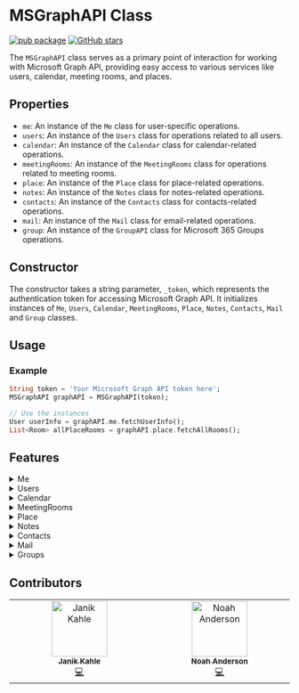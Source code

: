 # MSGraphAPI Class

[![pub package](https://img.shields.io/pub/v/microsoft_graph_api.svg)](https://pub.dev/packages/microsoft_graph_api) [![GitHub stars](https://img.shields.io/github/stars/PlaxXOnline/microsoft_graph_api.svg?style=social&label=Star)](https://github.com/PlaxXOnline/microsoft_graph_api)

The `MSGraphAPI` class serves as a primary point of interaction for working with Microsoft Graph API, providing easy access to various services like users, calendar, meeting rooms, and places.

## Properties
- `me`: An instance of the `Me` class for user-specific operations.
- `users`: An instance of the `Users` class for operations related to all users.
- `calendar`: An instance of the `Calendar` class for calendar-related operations.
- `meetingRooms`: An instance of the `MeetingRooms` class for operations related to meeting rooms.
- `place`: An instance of the `Place` class for place-related operations.
- `notes`: An instance of the `Notes` class for notes-related operations.
- `contacts`: An instance of the `Contacts` class for contacts-related operations.
- `mail`: An instance of the `Mail` class for email-related operations.
- `group`: An instance of the `GroupAPI` class for Microsoft 365 Groups operations.

## Constructor
The constructor takes a string parameter, `_token`, which represents the authentication token for accessing Microsoft Graph API. It initializes instances of `Me`, `Users`, `Calendar`, `MeetingRooms`, `Place`, `Notes`, `Contacts`, `Mail` and `Group` classes.

## Usage

### Example

```dart
String token = 'Your Microsoft Graph API token here';
MSGraphAPI graphAPI = MSGraphAPI(token);

// Use the instances
User userInfo = graphAPI.me.fetchUserInfo();
List<Room> allPlaceRooms = graphAPI.place.fetchAllRooms();
```



## Features

<details>
  <summary>Me</summary>

#### Fetch User Information

The `fetchUserInfo` method is used to fetch the user's information from the Microsoft Graph API. The method sends a GET request and does not require any parameters. It returns a `Future<User>` object that represents the user's information.

```dart
User user = await graphAPI.me.fetchUserInfo();
```

#### Change Password

The `changePassword` method is used to change the user's password. It requires two parameters: `currentPassword` and `newPassword`, which represent the current and new passwords, respectively. The method sends a PATCH request to the Microsoft Graph API and returns a `Future<bool>` indicating the success of the operation.

```dart
bool isChanged = await graphAPI.me.changePassword(currentPassword, newPassword);
```

#### Fetch User Profile Image

The `fetchUserProfileImage` method is used to fetch the user's profile image from the Microsoft Graph API. The method sends a GET request and requires a `size` parameter, which specifies the desired size of the image. It returns a `Future<ImageProvider> object representing the user's profile image.

```dart
ImageProvider image = await graphAPI.me.fetchUserProfileImage(size);
```


#### Fetch Time Zones

The `fetchTimeZones` method fetches a list of time zones supported by the Microsoft Graph API. This function is asynchronous and returns a list of `TimeZone` objects.

The function sends a GET request to the Microsoft Graph API.

If the request is successful (HTTP status code 200), the function transforms the 'value' field from the response data into a list of `TimeZone` objects, which contains the time zones, and returns this list.

In case of an error (e.g., network error, invalid response data, etc.), the function throws an exception with an appropriate error message.


```dart
List<TimeZone> timeZones = await graphAPI.me.fetchTimeZones();
```


#### Fetch OneNote Notebooks

The fetchOneNoteNotebooks` method is designed to retrieve all OneNote notebooks associated with the authenticated user from the Microsoft Graph API. It carries out a GET request for these notebooks. An authorization header with the bearer token is essential for this request. If the request concludes successfully, it returns a list of notebooks. In the event of an error during the request, an error message is logged.

```dart
List<Map<String, dynamic>> notebooks = await fetchOneNoteNotebooks();
```


#### Create OneNote Notebook

The `createOneNoteNotebook` method is tailored to establish a new OneNote notebook for the authenticated user via the Microsoft Graph API. It conducts a POST request to generate the notebook, specifying its name. An authorization header, accompanied by the bearer token, is pivotal for this request. If the request culminates successfully, the method yields the created notebook, encapsulating its attributes in a map. Conversely, if any complications arise during the request, an error message is duly logged.

```dart
Map<String, dynamic> newNotebook = await createOneNoteNotebook("My New Notebook");
```

</details>

<details>
  <summary>Users</summary>

#### Fetch Specific User Information

The `fetchSpecificUserInfo` method is used to fetch the user's information for a specific user from the Microsoft Graph API. The method sends a GET request and requires the `userId` parameter. It returns a `Future<User>` object that represents the user's information.

```dart
User user = await graphAPI.users.fetchSpecificUserInfo(userId);
```

#### Create User

The `createUser` method is used to create a new user. It requires four parameters: `displayName`, `mailNickname`, `userPrincipalName`, and `password`. The method sends a POST request to the Microsoft Graph API and returns a `Future<User>` object representing the newly created user.

```dart
User newUser = await Users.createUser(displayName, mailNickname, userPrincipalName, password);
```

#### Delete User

The `deleteUser` method is used to delete a user. It requires the `userId` parameter and sends a DELETE request to the Microsoft Graph API. It returns a Future<bool>` indicating the success of the deletion operation.

```dart
bool success = await Users.deleteUser(userId);
```

#### Fetch OneNote Notebooks for a Specific User

The `fetchOneNoteNotebooksForUser` method aims to obtain OneNote notebooks associated with a specific user, identified by their ID or userPrincipalName, from the Microsoft Graph API. This method executes a GET request for the notebooks of the specified user. The request mandates an authorization header with the bearer token. When the request is successful, it yields a list of notebooks for that user. If any error arises during the request, an error message is logged.

```dart
List<Map<String, dynamic>> userNotebooks = await fetchOneNoteNotebooksForUser(userIdOrPrincipal);
```

#### Create OneNote Notebook for a Specific User

The `createOneNoteNotebookForUser` method is devised to fabricate a new OneNote notebook for a distinct user, discerned by their ID or userPrincipalName, through the Microsoft Graph API. This method initiates a POST request to engender the notebook for the designated user, denoting its name. The request is contingent on an authorization header with the bearer token. Upon a successful request, the method proffers the freshly created notebook, representing its properties in a map. Should there be any disruptions during the request, an error message is chronicled.

```dart
Map<String, dynamic> userSpecificNotebook = await createOneNoteNotebookForUser(userIdOrPrincipal, "User's Private Notebook");
```


#### Fetch All User Rooms (Beta)

The `fetchAllUserRooms` method is used to fetch all user rooms. This method sends a GET request to the 'findRooms' endpoint of the Microsoft Graph API and converts the response data into a list of 'Room' objects. It returns a Future<List<Room>>` representing all the rooms fetched by the user.


```dart
List<Room> rooms = await Users.fetchAllUserRooms();
```

</details>

<details>
  <summary>Calendar</summary>

#### Fetch Calendar Events for Range

The `fetchCalendarEventsForRange` method is used to fetch calendar events within a specific date range. The method sends a GET request and requires the `startDateTime` and `endDateTime` parameters. It returns a `Future<List<CalendarEvent>>` object that represents the calendar events within the given date range.

```dart
List<CalendarEvent> events = await Calendar.fetchCalendarEventsForRange(startDateTime, endDateTime);
```

#### Create Calendar Event

The `createCalendarEvent` method is used to create a calendar event via the Microsoft Graph API. It performs a POST request to create the calendar event. The request requires an authorization header with the bearer token. This method accepts a range of optional parameters representing various attributes of the event to be created.

The parameters include `id`, `createdDateTime`, `lastModifiedDateTime`, `isReminderOn`, `subject`, `bodyPreview`, `isAllDay`, `isOrganizer`, `startDateTime`, `endDateTime`, a list of `attendees`, and `organizer`.

If a parameter is provided, it's included in the data sent in the request. If `attendees` or `organizer` are provided, they're converted to JSON before being included in the request data.

The function tries to create a calendar event and returns a `Future` that completes with a `CalendarEvent` if the request was successful. If an error occurs during the request, an error message is logged and the error is rethrown.

```dart
await Calendar.createCalendarEvent(
    id: 'event1',
    createdDateTime: '2023-06-21T10:00:00.000Z',
    lastModifiedDateTime: '2023-06-21T10:00:00.000Z',
    isReminderOn: true,
    subject: 'Important Meeting',
    bodyPreview: 'Discussing project status',
    isAllDay: false,
    isOrganizer: true,
    startDateTime: '2023-06-22T10:00:00.000Z',
    endDateTime: '2023-06-22T12:00:00.000Z',
    attendees: [Attendee(name: 'John Doe', email: 'johndoe@example.com')],
    organizer: Organizer(name: 'Jane Doe', email: 'janedoe@example.com')
);
```

#### Fetch Calendars

The `fetchCalendars` method is used to fetch calendar objects from the Microsoft Graph API. It performs a GET request to obtain the calendars. The request requires an authorization header with the bearer token. This method accepts one optional parameter `userId` to specify whose calendars to fetch. If `userId` is not provided, the calendars of the current user will be fetched.

The function attempts to fetch the calendars and returns a `Future` that completes with a list of `Calendar` objects if the request was successful. If an error occurs during the request, it prints an error message and rethrows the error.



```dart
List<Calendar> myCalendars = await Calendar.fetchCalendars();
List<Calendar> usersCalendars = await Calendar.fetchCalendars(userId: 'UserId here');
```

#### Find Meeting Times

The findMeetingTimes method is used to suggest meeting times based on availability data from the Microsoft Graph API. It performs a POST request to fetch the suggested meeting times. The request requires an authorization header with the bearer token. This method accepts optional parameters including `userId`, `attendees`, `timeSlots`, `locationConstraint`, and `meetingDuration`.

The parameters work as follows:

`userId`: The ID of the user for whom to find meeting times. If not provided, the current user is assumed.
`attendees`: A list of attendees for the meeting.
`timeSlots`: A list of available time slots for the meeting.
`locationConstraint`: The constraints on the location of the meeting.
`meetingDuration`: The duration of the meeting.
The function creates a map from the provided parameters, converts it to JSON, and includes it in the body of the POST request. It then attempts to fetch the meeting time suggestions and returns a `Future that completes with a `MeetingTimeSuggestionsResult` object if the request was successful. If an error occurs during the request, it prints an error message and rethrows the error.



```dart
MeetingTimeSuggestionsResult otherUsersMeetingTimes = await Calendar.findMeetingTimes(
    userId: 'user1',
    attendees: [Attendee(name: 'John Doe', email: 'johndoe@example.com')],
    timeSlots: [TimeSlot(start: '2023-06-22T09:00:00.000Z', end: '2023-06-22T18:00:00.000Z')],
    locationConstraint: LocationConstraint(isRequired: false, suggestLocation: false),
    meetingDuration: 'PT1H' //The length of the meeting, denoted in ISO8601 format. For example, 1 hour is denoted as 'PT1H', where 'P' is the duration designator, 'T' is the time designator, and 'H' is the hour designator. Use M to indicate minutes for the duration; for example, 2 hours and 30 minutes would be 'PT2H30M'. If no meeting duration is specified, findMeetingTimes uses the default of 30 minutes.
);

MeetingTimeSuggestionsResult myMeetingTimes = await Calendar.findMeetingTimes(
attendees: [Attendee(name: 'John Doe', email: 'johndoe@example.com')],
timeSlots: [TimeSlot(start: '2023-06-22T09:00:00.000Z', end: '2023-06-22T18:00:00.000Z')],
locationConstraint: LocationConstraint(isRequired: false, suggestLocation: false),
meetingDuration: 'PT1H' //The length of the meeting, denoted in ISO8601 format. For example, 1 hour is denoted as 'PT1H', where 'P' is the duration designator, 'T' is the time designator, and 'H' is the hour designator. Use M to indicate minutes for the duration; for example, 2 hours and 30 minutes would be 'PT2H30M'. If no meeting duration is specified, findMeetingTimes uses the default of 30 minutes.
);
```

#### Get Free/Busy Schedule

The `getFreeBusySchedule method fetches the free/busy schedule of specific users from the Microsoft Graph API within a given date-time range.

This function is asynchronous and returns a `ScheduleResponse` object. It takes in four parameters:

1. `startTime`: The start date-time in ISO format to define the range for which to fetch the schedule.
2. `endTime`: The end date-time in ISO format to define the range for which to fetch the schedule.
3. `userId` (optional): The ID of the user for whom to fetch the schedule. If not provided, the function fetches the schedule for the currently authenticated user.
4. `timeZone` (optional): The time zone in which to return the schedule. If not provided, the function uses 'W. Europe Standard Time' as the default time zone.

5. The function sends a POST request to the Microsoft Graph API. The requested URL includes the user ID (if provided), and the request body includes the start and end times, the time zone, and an availability view interval of 60 minutes.

If the request is successful, the function transforms the response data into a `ScheduleResponse` object and returns this object.

In case of an error (e.g., network error, invalid response data, etc.), the function catches the exception, logs an appropriate error message, and rethrows the exception.


```dart
ScheduleResponse schedule = getFreeBusySchedule(
  '2023-06-21T10:00:00',
  '2023-06-21T16:00:00',
  'userID',
  TimeZone('W. Europe Standard Time'),
);
```


</details>

<details>
  <summary>MeetingRooms</summary>

#### Book Meeting Room

The `bookMeetingRoom` method is used to book a meeting room by creating a new event. It requires a `CalendarEvent` parameter representing the event to be created. This event should represent the booking of the meeting room. The method sends a POST request to the Microsoft Graph API. If the request is successful, it logs a success message. If the request fails, it logs the error message.

```dart
await MeetingRooms.bookMeetingRoom(CalendarEvent event);
```
</details>

<details>
  <summary>Place</summary>

#### Fetch All Rooms

The `fetchAllRooms` method is used to fetch all the rooms from the Microsoft Graph API. It performs a GET request for the rooms. The request requires an authorization header with the bearer token. If the request is successful, it logs the rooms. If there's an error during the request, it logs an error message.

```dart
List<Room> rooms = Place.fetchAllRooms();
```

#### Fetch All Room Lists

The `fetchAllRoomLists` method is used to fetch all the room lists from the Microsoft Graph API. It performs a GET request for the room lists. The request requires an authorization header with the bearer token. If the request is successful, it logs the room lists. If there's an error during the request, it logs an error message.

```dart
List<Room> rooms = Place.fetchAllRooms();
```
</details>

<details>
  <summary>Notes</summary>

#### You can find this Information split in Me and Users.

#### Fetch OneNote Notebooks

The fetchOneNoteNotebooks` method is designed to retrieve all OneNote notebooks associated with the authenticated user from the Microsoft Graph API. It carries out a GET request for these notebooks. An authorization header with the bearer token is essential for this request. If the request concludes successfully, it returns a list of notebooks. In the event of an error during the request, an error message is logged.

```dart
List<Map<String, dynamic>> notebooks = await fetchOneNoteNotebooks();
```


#### Create OneNote Notebook

The `createOneNoteNotebook` method is tailored to establish a new OneNote notebook for the authenticated user via the Microsoft Graph API. It conducts a POST request to generate the notebook, specifying its name. An authorization header, accompanied by the bearer token, is pivotal for this request. If the request culminates successfully, the method yields the created notebook, encapsulating its attributes in a map. Conversely, if any complications arise during the request, an error message is duly logged.

```dart
Map<String, dynamic> newNotebook = await createOneNoteNotebook("My New Notebook");
```

#### Fetch OneNote Notebooks for a Specific User

The `fetchOneNoteNotebooksForUser` method aims to obtain OneNote notebooks associated with a specific user, identified by their ID or userPrincipalName, from the Microsoft Graph API. This method executes a GET request for the notebooks of the specified user. The request mandates an authorization header with the bearer token. When the request is successful, it yields a list of notebooks for that user. If any error arises during the request, an error message is logged.

```dart
List<Map<String, dynamic>> userNotebooks = await fetchOneNoteNotebooksForUser(userIdOrPrincipal);
```

#### Create OneNote Notebook for a Specific User

The `createOneNoteNotebookForUser` method is devised to fabricate a new OneNote notebook for a distinct user, discerned by their ID or userPrincipalName, through the Microsoft Graph API. This method initiates a POST request to engender the notebook for the designated user, denoting its name. The request is contingent on an authorization header with the bearer token. Upon a successful request, the method proffers the freshly created notebook, representing its properties in a map. Should there be any disruptions during the request, an error message is chronicled.

```dart
Map<String, dynamic> userSpecificNotebook = await createOneNoteNotebookForUser(userIdOrPrincipal, "User's Private Notebook");
```

</details>
<details>
  <summary>Contacts</summary>

#### List Contacts

The `listContacts` method is used to fetch contacts from the Microsoft Graph API. It performs a GET request for the contacts. The request requires an authorization header with the bearer token. If the request is successful, it logs the contacts. If there's an error during the request, it logs an error message.

It takes an optional folderId parameter, which specifies the ID of the folder from which to fetch the contacts. If not provided, the contacts are fetched from the default contacts folder.

Paging is internally handled by the method.

It also takes an optional query parameter, which specifies the query string to filter the contacts. If not provided, all contacts are fetched.

```dart
List<Contact> contacts = await Contacts.listContacts();
```

#### List Contact Folders

The `listContactFolders` method is used to fetch contact folders from the Microsoft Graph API. It performs a GET request for the contact folders. The request requires an authorization header with the bearer token. If the request is successful, it logs the contact folders. If there's an error during the request, it logs an error message.

```dart
List<ContactFolder> contactFolders = await Contacts.listContactFolders();
```
</details>

<details>
  <summary>Mail</summary>

#### Get Mail Folders

The `getMailFolders` method fetches all mail folders from the Microsoft Graph API. It returns a list of `MailFolder` objects.

```dart
List<MailFolder> folders = await graphAPI.mail.getMailFolders();
```

#### Get Messages

The `getMessages` method retrieves emails from a specified folder or from the inbox if no folder is specified. This method supports filtering and pagination.

```dart
// Get messages from inbox
List<Message> messages = await graphAPI.mail.getMessages();

// Get messages from a specific folder
List<Message> messages = await graphAPI.mail.getMessages(folderId: 'folderIdHere');

// Get filtered messages
List<Message> messages = await graphAPI.mail.getMessages(filter: 'isRead eq false');
```

#### Send Email

The `sendMail` method sends a new email message.

```dart
MessageCreateRequest newMessage = MessageCreateRequest(
  subject: 'Test Subject',
  body: ItemBody(
    contentType: 'HTML',
    content: '<p>This is a test email body.</p>',
  ),
  toRecipients: [
    Recipient(
      emailAddress: EmailAddress(
        name: 'John Doe',
        address: 'johndoe@example.com',
      ),
    ),
  ],
);

bool success = await graphAPI.mail.sendMail(newMessage);
```

#### Create Draft

The `createDraft` method creates a draft message that can be edited or sent later.

```dart
Message draft = await graphAPI.mail.createDraft(messageRequest);
```

#### Search Messages

The `searchMessages` method allows searching for messages that match a query string.

```dart
List<Message> results = await graphAPI.mail.searchMessages('important meeting');
```

#### Working with Attachments

Get attachments for a message:

```dart
List<Attachment> attachments = await graphAPI.mail.getAttachments(messageId);
```

Add an attachment to a message:

```dart
Attachment attachment = await graphAPI.mail.addAttachment(
  messageId,
  'file.txt',
  base64Content,
  'text/plain'
);
```

#### Additional Operations

The Mail API also provides methods for moving messages, setting flags, updating message properties, and more. Some examples:

```dart
// Mark a message as read/unread
await graphAPI.mail.markAsRead(messageId, true);

// Move a message to a different folder
Message movedMessage = await graphAPI.mail.moveMessage(messageId, targetFolderId);

// Set a flag on a message
await graphAPI.mail.setFlag(messageId, 'flagged');

// Delete a message
bool deleted = await graphAPI.mail.deleteMessage(messageId);
```

</details>

<details>
  <summary>Groups</summary>

#### Get All Groups

The `getGroups` method fetches all Microsoft 365 groups the authenticated user is a member of.

```dart
List<Group> groups = await graphAPI.group.getGroups();
```

#### Get Specific Group

The `getGroup` method retrieves a specific group by its ID.

```dart
Group group = await graphAPI.group.getGroup(groupId);
```

#### Create Group

The `createGroup` method creates a new Microsoft 365 group.

```dart
GroupCreateRequest request = GroupCreateRequest(
  displayName: 'Marketing Team',
  mailNickname: 'marketing',
  description: 'Group for marketing team collaboration',
  mailEnabled: true,
  securityEnabled: false,
  groupTypes: ['Unified']
);

Group newGroup = await graphAPI.group.createGroup(request);
```

#### Update and Delete Groups

The Group API provides methods for updating and deleting groups:

```dart
// Update a group's properties
bool updated = await graphAPI.group.updateGroup(groupId, {
  'description': 'Updated description for the marketing team'
});

// Delete a group
bool deleted = await graphAPI.group.deleteGroup(groupId);
```

#### Group Members Management

Manage members of a group with these methods:

```dart
// Get all members of a group
List<GroupMember> members = await graphAPI.group.getGroupMembers(groupId);

// Add a member to a group
bool added = await graphAPI.group.addGroupMember(groupId, userId);

// Remove a member from a group
bool removed = await graphAPI.group.removeGroupMember(groupId, userId);
```

#### Group Conversations and Posts

Work with group conversations, threads, and posts:

```dart
// Get conversations in a group
List<GroupConversation> conversations = await graphAPI.group.getGroupConversations(groupId);

// Create a new conversation
ConversationCreateRequest convRequest = ConversationCreateRequest(
  topic: 'Project Discussion',
  message: '<p>Let\'s discuss the new project timeline.</p>'
);

GroupConversation newConversation = await graphAPI.group.createGroupConversation(
  groupId, 
  convRequest
);

// Get threads in a conversation
List<ConversationThread> threads = await graphAPI.group.getConversationThreads(
  groupId, 
  conversationId
);

// Get posts in a thread
List<Post> posts = await graphAPI.group.getThreadPosts(
  groupId, 
  conversationId, 
  threadId
);

// Create a post in a thread
PostCreateRequest postRequest = PostCreateRequest(
  body: ItemBody(
    contentType: 'HTML',
    content: '<p>I agree with the proposed timeline.</p>'
  )
);

Post newPost = await graphAPI.group.createPost(
  groupId, 
  conversationId, 
  threadId, 
  postRequest
);
```

#### Group Lifecycle Policies

Manage group lifecycle policies with these methods:

```dart
// Get all lifecycle policies
List<GroupLifecyclePolicy> policies = await graphAPI.group.getGroupLifecyclePolicies();

// Add a policy to a group
bool added = await graphAPI.group.addLifecyclePolicyToGroup(groupId, policyId);

// Remove a policy from a group
bool removed = await graphAPI.group.removeLifecyclePolicyFromGroup(groupId, policyId);
```

</details>


## Contributors

<table>
  <tbody>
    <tr>
      <td align="center" valign="top" width="14.28%"><a href="https://www.github.com/PlaxXOnline"><img src="https://avatars.githubusercontent.com/u/62539586?v=4?s=100" width="100px;" alt="Janik Kahle"/><br /><sub><b>Janik Kahle</b></sub></a><br /><a href="https://github.com/PlaxXOnline/microsoft_graph_api/commits?author=PlaxXOnline" title="Code">💻</a></td>
      <td align="center" valign="top" width="14.28%"><a href="https://github.com/Noahbanderson"><img src="https://avatars.githubusercontent.com/u/52230969?v=4?s=100" width="100px;" alt="Noah Anderson"/><br /><sub><b>Noah Anderson</b></sub></a><br /><a href="https://github.com/PlaxXOnline/microsoft_graph_api/commits?author=Noahbanderson" title="Code">💻</a></td>
    </tr>
  </tbody>
</table>


